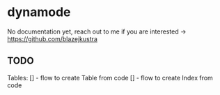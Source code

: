 # dynamode

No documentation yet, reach out to me if you are interested -> https://github.com/blazejkustra

## TODO
Tables:
[] - flow to create Table from code
[] - flow to create Index from code

